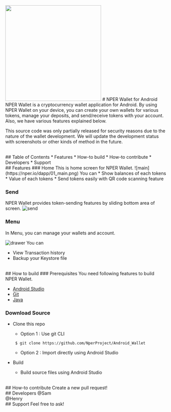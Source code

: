 <img src="https://nper.io/dapp/logo_wallet_dark.png" width="300" />
# NPER Wallet for Android
NPER Wallet is a cryptocurrency wallet application for Android. By using NPER Wallet on your
 device, you can create your own wallets for various tokens, manage your deposits, and send/receive 
 tokens with your account. Also, we have various features explained below.
 
This source code was only partially released for security reasons due to the nature of the wallet development.
We will update the development status with screenshots or other kinds of method in the future.

<br />
## Table of Contents
* Features
* How-to build
* How-to contribute
* Developers
* Support

<br />
## Features
### Home
This is home screen for NPER Wallet.
![main](https://nper.io/dapp/01_main.png)
You can
 * Show balances of each tokens
 * Value of each tokens
 * Send tokens easily with QR code scanning feature
 
### Send 
NPER Wallet provides token-sending features by sliding bottom area of screen.
![send](https://nper.io/dapp/02_send.png)
 
### Menu
In Menu, you can manage your wallets and account. 
 
![drawer](https://nper.io/dapp/03_drawer.png)
You can
* View Transaction history
* Backup your Keystore file

<br />
## How to build
### Prerequisites
You need following features to build NPER Wallet.

* [Android Studio](https://developer.android.com/studio/index.html)
* [Git](https://git-scm.com/)
* [Java](http://www.oracle.com/technetwork/java/javase/downloads/index.html) 
 
### Download Source
* Clone this repo
  * Option 1 : Use git CLI
  ```shell
   $ git clone https://github.com/NperProject/Android_Wallet
  ```
  * Option 2 : Import directly using Android Studio

* Build
  * Build source files using Android Studio

<br />
## How-to contribute
Create a new pull request!

<br />
## Developers
@Sam <br />
@Henry

<br />
## Support
Feel free to ask!<br />
<info@hexlant.com>